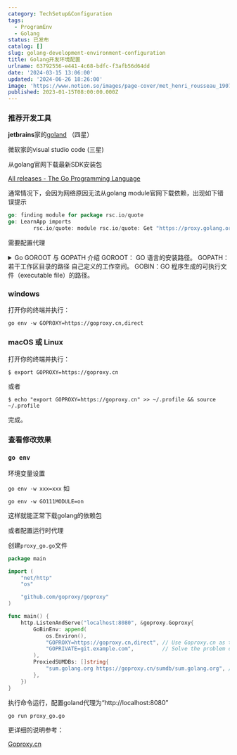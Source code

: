 ```yaml
---
category: TechSetup&Configuration
tags:
  - ProgramEnv
  - Golang
status: 已发布
catalog: []
slug: golang-development-environment-configuration
title: Golang开发环境配置
urlname: 63792556-e441-4c68-bdfc-f3afb56d64dd
date: '2024-03-15 13:06:00'
updated: '2024-06-26 18:26:00'
image: 'https://www.notion.so/images/page-cover/met_henri_rousseau_1907.jpg'
published: 2023-01-15T08:00:00.000Z
---
```


### 推荐开发工具


**jetbrains**家的[goland](https://www.jetbrains.com/go/) （四星）


微软家的visual studio code (三星)


从golang官网下载最新SDK安装包


[All releases - The Go Programming Language](https://go.dev/dl/)


通常情况下，会因为网络原因无法从golang  module官网下载依赖，出现如下错误提示


```go
go: finding module for package rsc.io/quote
go: LearnApp imports
        rsc.io/quote: module rsc.io/quote: Get "https://proxy.golang.org/rsc.io/quote/@v/list": dial tcp 172.217.160.113:443: connectex: A connection attempt failed because the connected party did not properly respond after a period of time, or established connection failed because connected host has failed to respond.
```


需要配置代理

<details>
<summary>Go GOROOT 与 GOPATH 介绍
GOROOT：  GO 语言的安装路径。
GOPATH：若干工作区目录的路径 自己定义的工作空间。
GOBIN：GO 程序生成的可执行文件（executable file）的路径。</summary>

</details>


### windows


打开你的终端并执行：


`go env -w GOPROXY=https://goproxy.cn,direct`


### macOS 或 Linux


打开你的终端并执行：


`$ export GOPROXY=https://goproxy.cn`

或者


`$ echo "export GOPROXY=https://goproxy.cn" >> ~/.profile && source ~/.profile`

完成。


### 查看修改效果


### `go env`

环境变量设置


`go env -w xxx=xxx`
如


`go env -w GO111MODULE=on`


这样就能正常下载golang的依赖包


或者配置运行时代理


创建`proxy_go.go`文件


```go
package main

import (
	"net/http"
	"os"

	"github.com/goproxy/goproxy"
)

func main() {
	http.ListenAndServe("localhost:8080", &goproxy.Goproxy{
		GoBinEnv: append(
			os.Environ(),
			"GOPROXY=https://goproxy.cn,direct", // Use Goproxy.cn as the upstream proxy
			"GOPRIVATE=git.example.com",         // Solve the problem of pulling private modules
		),
		ProxiedSUMDBs: []string{
			"sum.golang.org https://goproxy.cn/sumdb/sum.golang.org", // Proxy the default checksum database
		},
	})
}
```


执行命令运行，配置goland代理为“http://localhost:8080”


`go run proxy_go.go`


更详细的说明参考：


[Goproxy.cn](https://goproxy.cn/)

